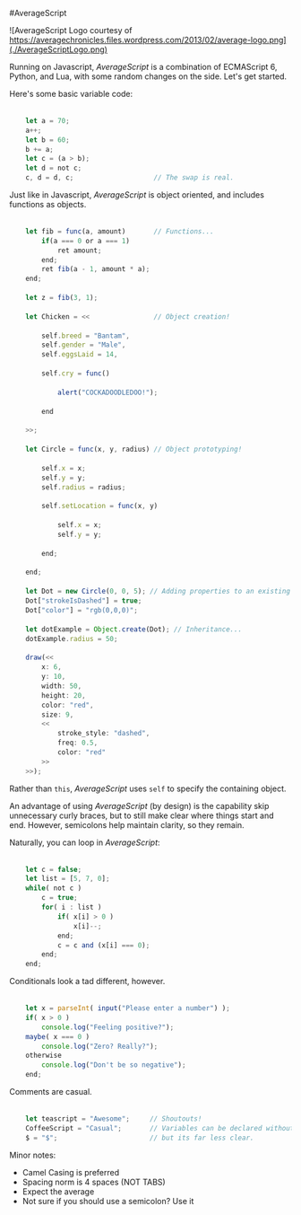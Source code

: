 #AverageScript


![AverageScript Logo courtesy of https://averagechronicles.files.wordpress.com/2013/02/average-logo.png](./AverageScriptLogo.png)

Running on Javascript, _AverageScript_ is a combination of ECMAScript 6, Python, and Lua, with some random changes on the side. Let's get started.

Here's some basic variable code:

```js

    let a = 70;
    a++;
    let b = 60;
    b += a;
    let c = (a > b);
    let d = not c;
    c, d = d, c;                    // The swap is real.

```

Just like in Javascript, _AverageScript_ is object oriented, and includes functions as objects.

```js

    let fib = func(a, amount)       // Functions...
        if(a === 0 or a === 1)
            ret amount;
        end;
        ret fib(a - 1, amount * a);
    end;

    let z = fib(3, 1);

    let Chicken = <<                // Object creation!

        self.breed = "Bantam",
        self.gender = "Male",
        self.eggsLaid = 14,

        self.cry = func() 

            alert("COCKADOODLEDOO!");

        end
    
    >>;

    let Circle = func(x, y, radius) // Object prototyping!

        self.x = x;
        self.y = y;
        self.radius = radius;

        self.setLocation = func(x, y)

            self.x = x;
            self.y = y;

        end;

    end;

    let Dot = new Circle(0, 0, 5); // Adding properties to an existing object... 
    Dot["strokeIsDashed"] = true;
    Dot["color"] = "rgb(0,0,0)";
	
	let dotExample = Object.create(Dot); // Inheritance...
	dotExample.radius = 50;
    
    draw(<< 
        x: 6, 
        y: 10, 
        width: 50, 
        height: 20, 
        color: "red", 
        size: 9, 
        << 
            stroke_style: "dashed", 
            freq: 0.5, 
            color: "red"
        >>
    >>);

````

Rather than `this`, _AverageScript_ uses `self` to specify the containing object.

An advantage of using _AverageScript_ (by design) is the capability skip unnecessary curly braces, but to still make clear where things start and end. However, semicolons help maintain clarity, so they remain.

Naturally, you can loop in _AverageScript_:

```js

    let c = false;
    let list = [5, 7, 0];
    while( not c )
        c = true;
        for( i : list )
            if( x[i] > 0 )
                x[i]--;
            end;
            c = c and (x[i] === 0);
        end;
    end;

```

Conditionals look a tad different, however.

```js

    let x = parseInt( input("Please enter a number") );
    if( x > 0 )
        console.log("Feeling positive?");
    maybe( x === 0 )
        console.log("Zero? Really?");
    otherwise
        console.log("Don't be so negative");
    end;

```

Comments are casual.

```js

    let teascript = "Awesome";     // Shoutouts!
    CoffeeScript = "Casual";       // Variables can be declared without let,
    $ = "$";                       // but its far less clear.

```


Minor notes:
* Camel Casing is preferred  
* Spacing norm is 4 spaces (NOT TABS)  
* Expect the average
* Not sure if you should use a semicolon? Use it
